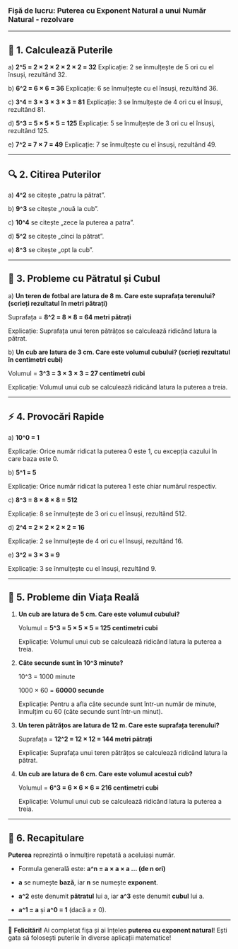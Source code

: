 ### **Fișă de lucru: Puterea cu Exponent Natural a unui Număr Natural - rezolvare**

---

## 🧮 **1. Calculează Puterile**

a) **2^5 = 2 × 2 × 2 × 2 × 2 = 32**
Explicație: 2 se înmulțește de 5 ori cu el însuși, rezultând 32.

b) **6^2 = 6 × 6 = 36**
Explicație: 6 se înmulțește cu el însuși, rezultând 36.

c) **3^4 = 3 × 3 × 3 × 3 = 81**
Explicație: 3 se înmulțește de 4 ori cu el însuși, rezultând 81.

d) **5^3 = 5 × 5 × 5 = 125**
Explicație: 5 se înmulțește de 3 ori cu el însuși, rezultând 125.

e) **7^2 = 7 × 7 = 49**
Explicație: 7 se înmulțește cu el însuși, rezultând 49.

---

## 🔍 **2. Citirea Puterilor**

a) **4^2** se citește „patru la pătrat”.

b) **9^3** se citește „nouă la cub”.

c) **10^4** se citește „zece la puterea a patra”.

d) **5^2** se citește „cinci la pătrat”.

e) **8^3** se citește „opt la cub”.

---

## 🧱 **3. Probleme cu Pătratul și Cubul**

a) **Un teren de fotbal are latura de 8 m. Care este suprafața terenului? (scrieți rezultatul în metri pătrați)**

Suprafața = **8^2 = 8 × 8 = 64 metri pătrați**

Explicație: Suprafața unui teren pătrățos se calculează ridicând latura la pătrat.

b) **Un cub are latura de 3 cm. Care este volumul cubului? (scrieți rezultatul în centimetri cubi)**

Volumul = **3^3 = 3 × 3 × 3 = 27 centimetri cubi**

Explicație: Volumul unui cub se calculează ridicând latura la puterea a treia.

---

## ⚡ **4. Provocări Rapide**

a) **10^0 = 1**

Explicație: Orice număr ridicat la puterea 0 este 1, cu excepția cazului în care baza este 0.

b) **5^1 = 5**

Explicație: Orice număr ridicat la puterea 1 este chiar numărul respectiv.

c) **8^3 = 8 × 8 × 8 = 512**

Explicație: 8 se înmulțește de 3 ori cu el însuși, rezultând 512.

d) **2^4 = 2 × 2 × 2 × 2 = 16**

Explicație: 2 se înmulțește de 4 ori cu el însuși, rezultând 16.

e) **3^2 = 3 × 3 = 9**

Explicație: 3 se înmulțește cu el însuși, rezultând 9.

---

## 🎯 **5. Probleme din Viața Reală**

1. **Un cub are latura de 5 cm. Care este volumul cubului?**

   Volumul = **5^3 = 5 × 5 × 5 = 125 centimetri cubi**

   Explicație: Volumul unui cub se calculează ridicând latura la puterea a treia.

2. **Câte secunde sunt în 10^3 minute?**

   10^3 = 1000 minute

   1000 × 60 = **60000 secunde**

   Explicație: Pentru a afla câte secunde sunt într-un număr de minute, înmulțim cu 60 (câte secunde sunt într-un minut).

3. **Un teren pătrățos are latura de 12 m. Care este suprafața terenului?**

   Suprafața = **12^2 = 12 × 12 = 144 metri pătrați**

   Explicație: Suprafața unui teren pătrățos se calculează ridicând latura la pătrat.

4. **Un cub are latura de 6 cm. Care este volumul acestui cub?**

   Volumul = **6^3 = 6 × 6 × 6 = 216 centimetri cubi**

   Explicație: Volumul unui cub se calculează ridicând latura la puterea a treia.

---

## 🔁 **6. Recapitulare**

**Puterea** reprezintă o înmulțire repetată a aceluiași număr.

* Formula generală este: **a^n = a × a × a ... (de n ori)**

* **a** se numește **bază**, iar **n** se numește **exponent**.

* **a^2** este denumit **pătratul** lui a, iar **a^3** este denumit **cubul** lui a.

* **a^1 = a** și **a^0 = 1** (dacă a ≠ 0).

---

🎉 **Felicitări!** Ai completat fișa și ai înțeles **puterea cu exponent natural**! Ești gata să folosești puterile în diverse aplicații matematice!

